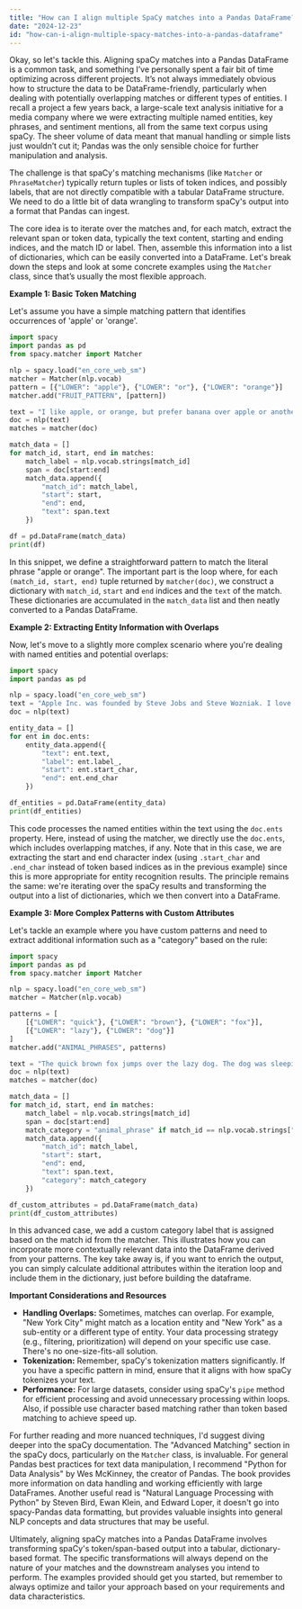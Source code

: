 ```yaml
---
title: "How can I align multiple SpaCy matches into a Pandas DataFrame?"
date: "2024-12-23"
id: "how-can-i-align-multiple-spacy-matches-into-a-pandas-dataframe"
---
```


Okay, so let's tackle this. Aligning spaCy matches into a Pandas DataFrame is a common task, and something I’ve personally spent a fair bit of time optimizing across different projects. It’s not always immediately obvious how to structure the data to be DataFrame-friendly, particularly when dealing with potentially overlapping matches or different types of entities. I recall a project a few years back, a large-scale text analysis initiative for a media company where we were extracting multiple named entities, key phrases, and sentiment mentions, all from the same text corpus using spaCy. The sheer volume of data meant that manual handling or simple lists just wouldn’t cut it; Pandas was the only sensible choice for further manipulation and analysis.

The challenge is that spaCy's matching mechanisms (like `Matcher` or `PhraseMatcher`) typically return tuples or lists of token indices, and possibly labels, that are not directly compatible with a tabular DataFrame structure. We need to do a little bit of data wrangling to transform spaCy's output into a format that Pandas can ingest.

The core idea is to iterate over the matches and, for each match, extract the relevant span or token data, typically the text content, starting and ending indices, and the match ID or label. Then, assemble this information into a list of dictionaries, which can be easily converted into a DataFrame. Let's break down the steps and look at some concrete examples using the `Matcher` class, since that’s usually the most flexible approach.

**Example 1: Basic Token Matching**

Let's assume you have a simple matching pattern that identifies occurrences of 'apple' or 'orange'.

```python
import spacy
import pandas as pd
from spacy.matcher import Matcher

nlp = spacy.load("en_core_web_sm")
matcher = Matcher(nlp.vocab)
pattern = [{"LOWER": "apple"}, {"LOWER": "or"}, {"LOWER": "orange"}]
matcher.add("FRUIT_PATTERN", [pattern])

text = "I like apple, or orange, but prefer banana over apple or another orange."
doc = nlp(text)
matches = matcher(doc)

match_data = []
for match_id, start, end in matches:
    match_label = nlp.vocab.strings[match_id]
    span = doc[start:end]
    match_data.append({
        "match_id": match_label,
        "start": start,
        "end": end,
        "text": span.text
    })

df = pd.DataFrame(match_data)
print(df)
```

In this snippet, we define a straightforward pattern to match the literal phrase "apple or orange". The important part is the loop where, for each `(match_id, start, end)` tuple returned by `matcher(doc)`, we construct a dictionary with `match_id`, `start` and `end` indices and the `text` of the match. These dictionaries are accumulated in the `match_data` list and then neatly converted to a Pandas DataFrame.

**Example 2: Extracting Entity Information with Overlaps**

Now, let's move to a slightly more complex scenario where you're dealing with named entities and potential overlaps:

```python
import spacy
import pandas as pd

nlp = spacy.load("en_core_web_sm")
text = "Apple Inc. was founded by Steve Jobs and Steve Wozniak. I love apple products."
doc = nlp(text)

entity_data = []
for ent in doc.ents:
    entity_data.append({
        "text": ent.text,
        "label": ent.label_,
        "start": ent.start_char,
        "end": ent.end_char
    })

df_entities = pd.DataFrame(entity_data)
print(df_entities)
```

This code processes the named entities within the text using the `doc.ents` property.  Here, instead of using the matcher, we directly use the `doc.ents`, which includes overlapping matches, if any. Note that in this case, we are extracting the start and end character index (using `.start_char` and `.end_char` instead of token based indices as in the previous example) since this is more appropriate for entity recognition results. The principle remains the same: we're iterating over the spaCy results and transforming the output into a list of dictionaries, which we then convert into a DataFrame.

**Example 3: More Complex Patterns with Custom Attributes**

Let's tackle an example where you have custom patterns and need to extract additional information such as a "category" based on the rule:

```python
import spacy
import pandas as pd
from spacy.matcher import Matcher

nlp = spacy.load("en_core_web_sm")
matcher = Matcher(nlp.vocab)

patterns = [
    [{"LOWER": "quick"}, {"LOWER": "brown"}, {"LOWER": "fox"}],
    [{"LOWER": "lazy"}, {"LOWER": "dog"}]
]
matcher.add("ANIMAL_PHRASES", patterns)

text = "The quick brown fox jumps over the lazy dog. The dog was sleeping."
doc = nlp(text)
matches = matcher(doc)

match_data = []
for match_id, start, end in matches:
    match_label = nlp.vocab.strings[match_id]
    span = doc[start:end]
    match_category = "animal_phrase" if match_id == nlp.vocab.strings["ANIMAL_PHRASES"] else "unknown"
    match_data.append({
        "match_id": match_label,
        "start": start,
        "end": end,
        "text": span.text,
        "category": match_category
    })

df_custom_attributes = pd.DataFrame(match_data)
print(df_custom_attributes)
```

In this advanced case, we add a custom category label that is assigned based on the match id from the matcher. This illustrates how you can incorporate more contextually relevant data into the DataFrame derived from your patterns. The key take away is, if you want to enrich the output, you can simply calculate additional attributes within the iteration loop and include them in the dictionary, just before building the dataframe.

**Important Considerations and Resources**

* **Handling Overlaps:** Sometimes, matches can overlap. For example, "New York City" might match as a location entity and "New York" as a sub-entity or a different type of entity. Your data processing strategy (e.g., filtering, prioritization) will depend on your specific use case. There's no one-size-fits-all solution.
* **Tokenization:** Remember, spaCy's tokenization matters significantly. If you have a specific pattern in mind, ensure that it aligns with how spaCy tokenizes your text.
* **Performance:** For large datasets, consider using spaCy's `pipe` method for efficient processing and avoid unnecessary processing within loops.  Also, if possible use character based matching rather than token based matching to achieve speed up.

For further reading and more nuanced techniques, I'd suggest diving deeper into the spaCy documentation.  The "Advanced Matching" section in the spaCy docs, particularly on the `Matcher` class, is invaluable. For general Pandas best practices for text data manipulation, I recommend "Python for Data Analysis" by Wes McKinney, the creator of Pandas. The book provides more information on data handling and working efficiently with large DataFrames. Another useful read is "Natural Language Processing with Python" by Steven Bird, Ewan Klein, and Edward Loper, it doesn't go into spacy-Pandas data formatting, but provides valuable insights into general NLP concepts and data structures that may be useful.

Ultimately, aligning spaCy matches into a Pandas DataFrame involves transforming spaCy's token/span-based output into a tabular, dictionary-based format. The specific transformations will always depend on the nature of your matches and the downstream analyses you intend to perform. The examples provided should get you started, but remember to always optimize and tailor your approach based on your requirements and data characteristics.
